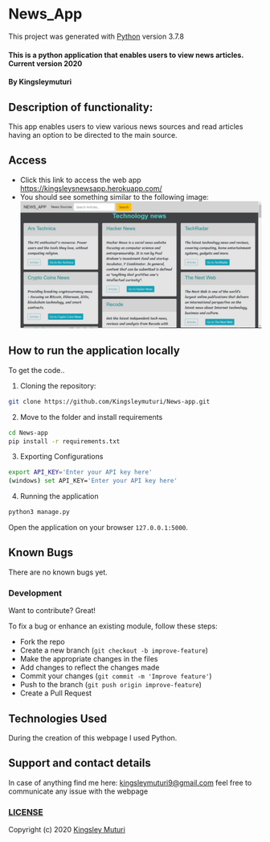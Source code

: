 # News_App

This project was generated with [Python](https://github.com/python) version 3.7.8
  
#### This is a python application that enables users to view news articles. Current version 2020
</table>
</tr>
</td>

#### By **Kingsleymuturi**
  
## Description of functionality:
This app enables users to view various news sources and read articles having an option to be directed to the main source.
## Access
* Click this link to access the web app https://kingsleysnewsapp.herokuapp.com/
* You should see something similar to the following image:
![Password-locker python shell](app/news.jpg)

## How to run the application locally
To get the code..

1. Cloning the repository:
  ```bash
  git clone https://github.com/Kingsleymuturi/News-app.git
  ```
2. Move to the folder and install requirements
  ```bash
  cd News-app
  pip install -r requirements.txt
  ```
3. Exporting Configurations
  ```bash
  export API_KEY='Enter your API key here'
  (windows) set API_KEY='Enter your API key here'
  ```
4. Running the application
  ```bash
  python3 manage.py
  ```
Open the application on your browser `127.0.0.1:5000`.

## Known Bugs
There are no known bugs yet.
### Development
Want to contribute? Great!

To fix a bug or enhance an existing module, follow these steps:

- Fork the repo
- Create a new branch (`git checkout -b improve-feature`)
- Make the appropriate changes in the files
- Add changes to reflect the changes made
- Commit your changes (`git commit -m 'Improve feature'`)
- Push to the branch (`git push origin improve-feature`)
- Create a Pull Request 

## Technologies Used
During the creation of this webpage I used Python.
## Support and contact details
In case of anything find me here: kingsleymuturi9@gmail.com feel free to communicate any issue with the webpage

### [LICENSE](https://github.com/Kingsleymuturi/News-app/blob/master/LICENSE)
Copyright (c) 2020 [Kingsley Muturi ](https://github.com/Kingsleymuturi)

